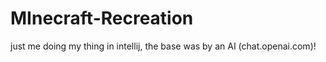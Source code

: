 # MInecraft-Recreation
just me doing my thing in intellij, the base was by an AI (chat.openai.com)!
